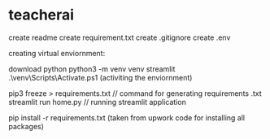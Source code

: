 # teacherai

create readme 
create requirement.txt
create .gitignore
create .env

creating virtual enviornment:

download python
python3 -m venv venv
streamlit
.\venv\Scripts\Activate.ps1 (activiting the enviornment)


pip3 freeze > requirements.txt // command for generating requirements .txt
streamlit run home.py // running streamlit application 

pip install -r requirements.txt (taken from upwork code for installing all packages)


